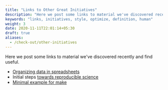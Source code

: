 ```yaml
---
title: "Links to Other Great Initiatives"
description: "Here we post some links to material we've discovered recently and find useful."
keywords: "links, initiatives, style, optimize, definition, human"
weight: 3
date: 2020-11-11T22:01:14+05:30
draft: true
aliases:
  - /check-out/other-initiatives
---
```


Here we post some links to material we've discovered recently and find useful.

- [Organizing data in spreadsheets](https://kbroman.org/dataorg/)
- Initial steps [towards reproducible science](https://kbroman.org/steps2rr/)
- [Minimal example for make](https://kbroman.org/minimal_make/)
